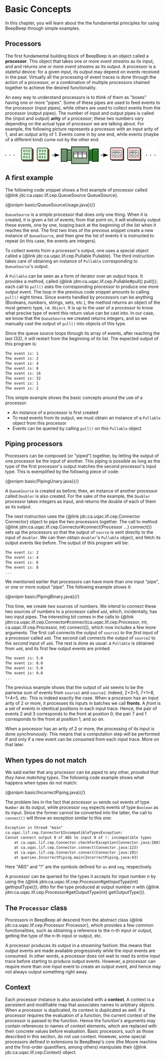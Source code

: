 Basic Concepts
==============

In this chapter, you will learn about the the fundamental principles for using BeepBeep through simple examples.

## Processors

The first fundamental building block of BeepBeep is an object called a **processor**. This object that takes one or more *event streams* as its input, and and returns one or more *event streams* as its output. A processor is a stateful device: for a given input, its output may depend on events received in the past. Virtually all the processing of event traces is done through the action of a processor, or a combination of multiple processors chained together to achieve the desired functionality.

An easy way to understand processors is to think of them as "boxes" having one or more "pipes". Some of these pipes are used to feed events to the processor (input pipes), while others are used to collect events from the processor (output pipes). The number of input and output pipes is called the (input and output) **arity** of a processor; these two numbers vary depending on the actual type of processor we are talking about. For example, the following picture represents a processor with an input arity of 1, and an output arity of 1. Events come in by one end, while events (maybe of a different kind) come out by the other end.

![A 1:1 processor](pipe-tuple.png)

## <a name="example">A first example</a>

The following code snippet shows a first example of processor called {@link jdc:ca.uqac.lif.cep.QueueSource QueueSource}.

{@snipm basic/QueueSourceUsage.java}{/}

`QueueSource` is a simple processor that does only one thing. When it is created, it is given a list of events; from that point on, it will endlessly output these events, one by one, looping back at the beginning of the list when it reaches the end. The first two lines of the previous snippet create a new instance of `QueueSource`, and then give the list of events it is instructed to repeat (in this case, the events are integers).

To collect events from a processor's output, one uses a special object called a {@link jdc:ca.uqac.lif.cep.Pullable Pullable}. The third instruction takes care of obtaining an instance of `Pullable` corresponding to `QueueSource`'s output.

A `Pullable` can be seen as a form of iterator over an output trace. It provides a method, called {@link jdm:ca.uqac.lif.cep.Pullable#pull() pull()}; each call to `pull()` asks the corresponding processor to produce one more output event. The loop in the previous code snippet amounts to calling `pull()` eight times. Since events handled by processors can be anything (Booleans, numbers, strings, sets, etc.), the method returns an object of the most generic type, i.e. `Object`. It is up to the user of a processor to know what precise type of event this return value can be cast into. In our case, we know that the `QueueSource` we created returns integers, and so we manually cast the output of `pull()` into objects of this type.

Since the queue source loops through its array of events, after reaching the last (32), it will restart from the beginning of its list. The expected output of this program is:

    The event is: 1
    The event is: 2
    The event is: 4
    The event is: 8
    The event is: 16
    The event is: 32
    The event is: 1
    The event is: 2

This simple example shows the basic concepts around the use of a processor:

- An instance of a processor is first created
- To read events from its output, we must obtain an instance of a `Pullable` object from this processor
- Events can be queried by calling `pull()` on this `Pullable` object

## <a name="piping">Piping processors</a>

Processors can be composed (or "piped") together, by letting the output of one processor be the input of another. This piping is possible as long as the type of the first processor's output matches the second processor's input type. This is exemplified by the following piece of code:

{@snipm basic/PipingUnary.java}{/}

A `QueueSource` is created as before; then, an instance of another processor called `Doubler` is also created. For the sake of the example, the `Doubler` processor takes integers as input, and returns the double of each of them as its output.

The next instruction uses the {@link jdc:ca.uqac.lif.cep.Connector Connector} object to pipe the two processors together. The call to method {@link jdm:ca.uqac.lif.cep.Connector#connect(Processor ...) connect()} sets up the processors so that the output of `source` is sent directly to the input of `doubler`. We can then obtain `doubler`'s `Pullable` object, and fetch its output events like before. The output of this program will be:

    The event is: 2
    The event is: 4
    The event is: 6
    The event is: 8
    ...

We mentioned earlier that processors can have more than one input "pipe", or one or more output "pipe". The following example shows it:

{@snipm basic/PipingBinary.java}{/}

This time, we create *two* sources of numbers. We intend to connect these two sources of numbers to a processor called `add`, which, incidentally, has two input pipes. The interesting bit comes in the calls to {@link jdm:ca.uqac.lif.cep.Connector#connect(ca.uqac.lif.cep.Processor, int, ca.uqac.lif.cep.Processor, int) connect()}, which now includes a few more arguments. The first call connects the output of `source1` to the *first* input of a processor called `add`. The second call connects the output of `source2` to the *second* input of `add`. The rest is done as usual: a `Pullable` is obtained from `add`, and its first few output events are printed:

	The event is: 5.0
	The event is: 8.0
	The event is: 5.0
	The event is: 9.0
	...

The previous example shows that the output of `add` seems to be the pairwise sum of events from `source1` and `source2`. Indeed, 2+3=5, 7+1=8, 1+4=5, etc. This is indeed exactly the case. When a processor has an input arity of 2 or more, it processes its inputs in batches we call **fronts**. A *front* is a set of events in identical positions in each input trace. Hence, the pair of events 2 and 3 corresponds to the front at position 0; the pair 7 and 1 corresponds to the front at position 1, and so on.

When a processor has an arity of 2 or more, the processing of its input is done *synchronously*. This means that a computation step will be performed if and only if a new event can be consumed from each input trace. More on that later.

## <a name="mismatch">When types do not match</a>

We said earlier that any processor can be piped to any other, *provided that they have matching types*. The following code example shows what happens when types do not match:

{@snipm basic/IncorrectPiping.java}{/}

The problem lies in the fact that processor `av` sends out events of type `Number` as its output, while processor `neg` expects events of type `Boolean` as its input. Since the former cannot be converted into the latter, the call to `connect()` will throw an exception similar to this one:

	Exception in thread "main" ca.uqac.lif.cep.Connector$IncompatibleTypesException:
	Cannot connect output 0 of ABS to input 0 of !: incompatible types
		at ca.uqac.lif.cep.Connector.checkForException(Connector.java:268)
		at ca.uqac.lif.cep.Connector.connect(Connector.java:123)
		at ca.uqac.lif.cep.Connector.connect(Connector.java:191)
		at queries.IncorrectPiping.main(IncorrectPiping.java:43)

Here "ABS" and "!" are the symbols defined for `av` and `neg`, respectively.

A processor can be queried for the types it accepts for input number *n* by using the {@link jdm:ca.uqac.lif.cep.Processor#getInputType(int) getInputType()}; ditto for the type produced at output number *n* with {@link jdm:ca.uqac.lif.cep.Processor#getOutputType(int) getOutputType()}.
		
## <a name="class">The <code>Processor</code> class</a>

Processors in BeepBeep all descend from the abstract class {@link jdc:ca.uqac.lif.cep.Processor Processor}, which provides a few common functionalities, such as obtaining a reference to the n-th input or output, getting the type of the n-th input or output, etc.

A processor produces its output in a *streaming* fashion: this means that output events are made available progressively while the input events are consumed. In other words, a processor does not wait to read its entire input trace before starting to produce output events. However, a processor can require more than one input event to create an output event, and hence may not always output something right away.


## <a name="context">Context</a>

Each processor instance is also associated with a **context**. A context is a persistent and modifiable map that associates names to arbitrary objects. When a processor is duplicated, its context is duplicated as well. If a processor requires the evaluation of a function, the current context of the processor is passed to the function. Hence the function's arguments may contain references to names of context elements, which are replaced with their concrete values before evaluation. Basic processors, such as those described in this section, do not use context. However, some special processors defined in extensions to BeepBeep's core (the Moore machine and the first-order quantifiers, among others) manipulate their {@link jdc:ca.uqac.lif.cep.Context} object.

<!-- :wrap=soft: -->